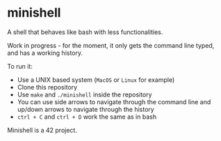 # minishell

A shell that behaves like bash with less functionalities.

Work in progress - for the moment, it only gets the command line typed, and has a working history.

To run it:
- Use a UNIX based system (`MacOS` or `Linux` for example)
- Clone this repository
- Use `make` and `./minishell` inside the repository
- You can use side arrows to navigate through the command line and up/down arrows to navigate through the history
- `ctrl + C` and `ctrl + D` work the same as in bash

Minishell is a 42 project.
